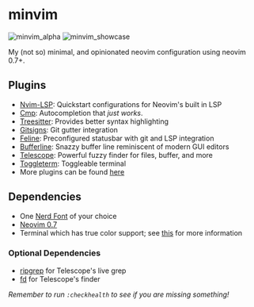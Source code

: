 # minvim

![minvim_alpha](https://user-images.githubusercontent.com/105743189/183456357-32a52d1a-36cf-43c6-9f0d-0cccd26c2f20.png)
![minvim_showcase](https://user-images.githubusercontent.com/105743189/183456408-b283975d-1d83-4eef-854d-6d45c30d8748.png)

My (not so) minimal, and opinionated neovim configuration using neovim 0.7+.

## Plugins

- [Nvim-LSP](https://github.com/neovim/nvim-lspconfig): Quickstart configurations for Neovim's built in LSP
- [Cmp](https://github.com/hrsh7th/nvim-cmp): Autocompletion that *just works*.
- [Treesitter](https://github.com/nvim-treesitter/nvim-treesitter): Provides better syntax highlighting
- [Gitsigns](https://github.com/lewis6991/gitsigns.nvim): Git gutter integration
- [Feline](https://github.com/feline-nvim/feline.nvim): Preconfigured statusbar with git and LSP integration
- [Bufferline](https://github.com/akinsho/bufferline.nvim): Snazzy buffer line reminiscent of modern GUI editors
- [Telescope](https://github.com/nvim-telescope/telescope.nvim): Powerful fuzzy finder for files, buffer, and more
- [Toggleterm](https://github.com/akinsho/toggleterm.nvim): Toggleable terminal
- More plugins can be found [here](lua/core/plugins.lua)

## Dependencies

- One [Nerd Font](https://www.nerdfonts.com/font-downloads) of your choice
- [Neovim 0.7](https://github.com/neovim/neovim/wiki/Installing-Neovim)
- Terminal which has true color support; see [this](https://github.com/termstandard/colors) for more information

### Optional Dependencies

- [ripgrep](https://github.com/BurntSushi/ripgrep) for Telescope's live grep
- [fd](https://github.com/sharkdp/fd) for Telescope's finder

*Remember to run `:checkhealth` to see if you are missing something!*
